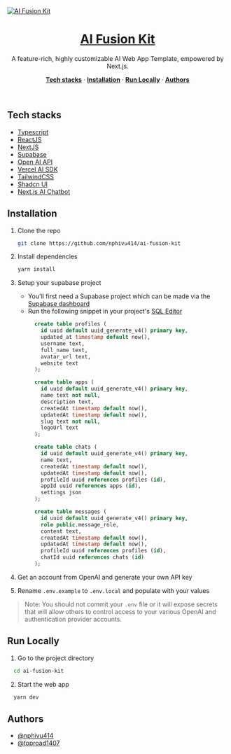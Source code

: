 <a href="https://ai-fusion-kit.vercel.app/">
  <img alt="AI Fusion Kit" src="https://ai-fusion-kit.vercel.app/_next/image?url=%2Ffeatured-dark.jpg&w=1920&q=75">
  <h1 align="center">AI Fusion Kit</h1>
</a>

<p align="center">
  A feature-rich, highly customizable AI Web App Template, empowered by Next.js.
</p>

<p align="center">
  <a href="#tech-stacks"><strong>Tech stacks</strong></a> ·
  <a href="#nstallation"><strong>Installation</strong></a> ·
  <a href="#run-locally"><strong>Run Locally</strong></a> ·
  <a href="#authors"><strong>Authors</strong></a>
</p>
<br/>

## Tech stacks
 - [Typescript](https://www.typescriptlang.org/)
 - [ReactJS](https://reactjs.org/)
 - [NextJS](https://nextjs.org/)
 - [Supabase](https://supabase.com/)
 - [Open AI API](https://platform.openai.com/docs/api-reference)
 - [Vercel AI SDK](https://github.com/vercel/ai)
 - [TailwindCSS](https://tailwindcss.com/)
 - [Shadcn UI](https://ui.shadcn.com/)
 - [Next.js AI Chatbot](https://github.com/vercel-labs/ai-chatbot)

  
## Installation

1. Clone the repo
   ```sh
   git clone https://github.com/nphivu414/ai-fusion-kit
   ```
2. Install dependencies
   ```sh
   yarn install
   ```
3. Setup your supabase project
   - You'll first need a Supabase project which can be made via the [Supabase dashboard](https://database.new/)
   - Run the following snippet in your project's [SQL Editor](https://supabase.com/dashboard/project/_/sql/new)
      ```sql
        create table profiles (
          id uuid default uuid_generate_v4() primary key,
          updated_at timestamp default now(),
          username text,
          full_name text,
          avatar_url text,
          website text
        );

        create table apps (
          id uuid default uuid_generate_v4() primary key,
          name text not null,
          description text,
          createdAt timestamp default now(),
          updatedAt timestamp default now(),
          slug text not null,
          logoUrl text
        );

        create table chats (
          id uuid default uuid_generate_v4() primary key,
          name text,
          createdAt timestamp default now(),
          updatedAt timestamp default now(),
          profileId uuid references profiles (id),
          appId uuid references apps (id),
          settings json
        );

        create table messages (
          id uuid default uuid_generate_v4() primary key,
          role public.message_role,
          content text,
          createdAt timestamp default now(),
          updatedAt timestamp default now(),
          profileId uuid references profiles (id),
          chatId uuid references chats (id)
        );
      ```

4. Get an account from OpenAI and generate your own API key

5. Rename `.env.example` to `.env.local` and populate with your values
  > Note: You should not commit your `.env` file or it will expose secrets that will allow others to control access to your various OpenAI and authentication provider accounts.
    
## Run Locally

1. Go to the project directory

```bash
  cd ai-fusion-kit
```

2. Start the web app

```bash
  yarn dev
```

## Authors
- [@nphivu414](https://github.com/nphivu414)
- [@toproad1407](https://github.com/toproad1407)